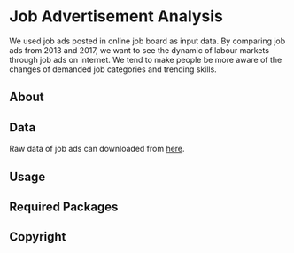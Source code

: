 # Job Advertisement Analysis

We used job ads posted in online job board as input data. By comparing job ads from 2013 and 2017, we want to see the dynamic of labour markets through job ads on internet. We tend to make people be more aware of the changes of demanded job categories and trending skills.  

## About

## Data
Raw data of job ads can downloaded from [here](https://www.dropbox.com/s/vx1b26v1g7a0swg/RawData.zip?dl=0).


## Usage

## Required Packages

## Copyright
